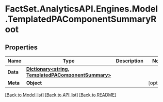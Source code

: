 # FactSet.AnalyticsAPI.Engines.Model.TemplatedPAComponentSummaryRoot

## Properties

Name | Type | Description | Notes
------------ | ------------- | ------------- | -------------
**Data** | [**Dictionary&lt;string, TemplatedPAComponentSummary&gt;**](TemplatedPAComponentSummary.md) |  | 
**Meta** | **Object** |  | [optional] 

[[Back to Model list]](../README.md#documentation-for-models) [[Back to API list]](../README.md#documentation-for-api-endpoints) [[Back to README]](../README.md)

